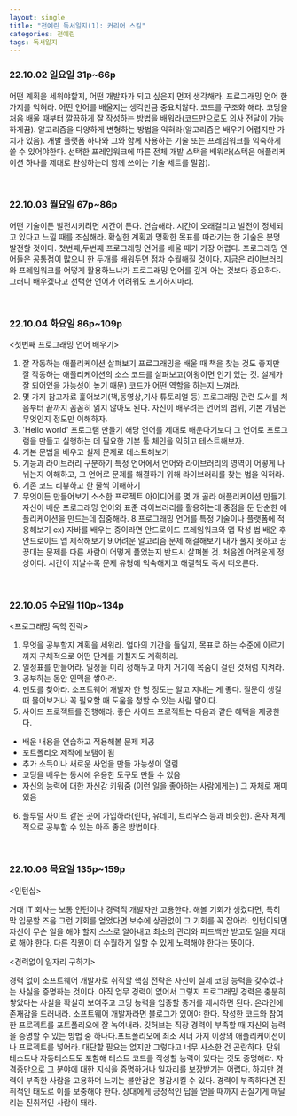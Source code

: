 ```yaml
---
layout: single
title: "전예린 독서일지(1): 커리어 스킬"
categories: 전예린
tags: 독서일지
---
```


### 22.10.02 일요일 31p~66p

어떤 계획을 세워야할지, 어떤 개발자가 되고 싶은지 먼저 생각해라.
프로그래밍 언어 한 가지를 익혀라. 어떤 언어를 배울지는 생각만큼 중요치않다.
코드를 구조화 해라. 코딩을 처음 배울 때부터 깔끔하게 잘 작성하는 방법을 배워라(코드만으로도 의사 전달이 가능하게끔).
알고리즘을 다양하게 변형하는 방법을 익혀라(알고리즘은 배우기 어렵지만 가치가 있음).
개발 플랫폼 하나와 그와 함께 사용하는 기술 또는 프레임워크를 익숙하게 쓸 수 있어야한다. 선택한 프레임워크에 따른 전체 개발 스택을 배워라(스텍은 애플리케이션 하나를 제대로 완성하는데 함께 쓰이는 기술 세트를 말함).

</br>


### 22.10.03 월요일 67p~86p

어떤 기술이든 발전시키려면 시간이 든다. 연습해라. 시간이 오래걸리고 발전이 정체되고 있다고 느낄 때를 조심해라. 확실한 계획과 명확한 목표를 따라가는 한 기술은 분명 발전할 것이다.
첫번째,두번째 프로그래밍 언어를 배울 때가 가장 어렵다. 프로그래밍 언어들은 공통점이 많으니 한 두개를 배워두면 점차 수월해질 것이다.
지금은 라이브러리와 프레임워크를 어떻게 활용하느냐가 프로그래밍 언어를 깊게 아는 것보다 중요하다. 그러니 배우겠다고 선택한 언어가 어려워도 포기하지마라.

</br>


### 22.10.04 화요일 86p~109p

<첫번째 프로그래밍 언어 배우기>

1. 잘 작동하는 애플리케이션 살펴보기
프로그래밍을 배울 때 책을 찾는 것도 좋지만 잘 작동하는 애플리케이션의 소스 코드를 살펴보고(이왕이면 인기 있는 것. 설계가 잘 되어있을 가능성이 높기 때문) 코드가 어떤 역할을 하는지 느껴라.
2. 몇 가지 참고자료 훑어보기(책,동영상,기사 튜토리얼 등)
프로그래밍 관련 도서를 처음부터 끝까지 꼼꼼히 읽지 않아도 된다. 자신이 배우려는 언어의 범위, 기본 개념은 무엇인지 정도만 이해하자.
3. 'Hello world' 프로그램 만들기
해당 언어를 제대로 배운다기보다 그 언어로 프로그램을 만들고 실행하는 데 필요한 기본 툴 체인을 익히고 테스트해보자.
4. 기본 문법을 배우고 실제 문제로 테스트해보기
5. 기능과 라이브러리 구분하기
특정 언어에서 언어와 라이브러리의 영역이 어떻게 나뉘는지 이해하고, 그 언어로 문제를 해결하기 위해 라이브러리를 찾는 법을 익혀라.
6. 기존 코드 리뷰하고 한 줄씩 이해하기
7. 무엇이든 만들어보기
소소한 프로젝트 아이디어를 몇 개 골라 애플리케이션 만들기. 
자신이 배운 프로그래밍 언어와 표준 라이브러리를 활용하는데 중점을 둔 단순한 애플리케이션을 만드는데 집중해라.
8.프로그래밍 언어를 특정 기술이나 플랫폼에 적용해보기
ex) 자바를 배우는 중이라면 안드로이드 프레임워크와 앱 작성 법 배운 후 안드로이드 앱 제작해보기
9.어려운 알고리즘 문제 해결해보기
내가 풀지 못하고 끙끙대는 문제를 다른 사람이 어떻게 풀었는지 반드시 살펴볼 것. 처음엔 어려운게 정상이다. 시간이 지날수록 문제 유형에 익숙해지고 해결책도 즉시 떠오른다.
</br>


### 22.10.05 수요일 110p~134p

<프로그래밍 독학 전략>

1. 무엇을 공부할지 계획을 세워라. 얼마의 기간을 들일지, 목표로 하는 수준에 이르기까지 구체적으로 어떤 단계를 거칠지도 계획하라.
2. 일정표를 만들어라. 일정을 미리 정해두고 마치 거기에 목숨이 걸린 것처럼 지켜라.
3. 공부하는 동안 인맥을 쌓아라.
4. 멘토를 찾아라. 소프트웨어 개발자 한 명 정도는 알고 지내는 게 좋다. 질문이 생길 때 물어보거나 꼭 필요할 때 도움을 청할 수 있는 사람 말이다.
5. 사이드 프로젝트를 진행해라. 좋은 사이드 프로젝트는 다음과 같은 혜택을 제공한다.
  - 배운 내용을 연습하고 적용해볼 문제 제공
  - 포트폴리오 제작에 보탬이 됨
  - 추가 소득이나 새로운 사업을 만들 가능성이 열림
  - 코딩을 배우는 동시에 유용한 도구도 만들 수 있음
  - 자신의 능력에 대한 자신감 키워줌
    (이런 일을 좋아하는 사람에게는) 그 자체로 재미있음
6. 플루럴 사이트 같은 곳에 가입하라(린다, 유데미, 트리우스 등과 비슷한). 혼자 체계적으로 공부할 수 있는 아주 좋은 방법이다.
</br>


### 22.10.06 목요일 135p~159p

<인턴십>

거대 IT 회사는 보통 인턴이나 경력직 개발자만 고용한다. 해볼 기회가 생겼다면, 특히 막 입문할 즈음 그런 기회를 얻었다면 보수에 상관없이 그 기회를 꼭 잡아라. 인턴이되면 자신이 무슨 일을 해야 할지 스스로 알아내고 최소의 관리와 피드백만 받고도 일을 제대로 해야 한다. 다른 직원이 더 수월하게 일할 수 있게 노력해야 한다는 뜻이다.

<경력없이 일자리 구하기>

경력 없이 소프트웨어 개발자로 취직할 핵심 전략은 자신이 실제 코딩 능력을 갖추었다는 사실을 증명하는 것이다. 아직 업무 경력이 없어서 그렇지 프로그래밍 경력은 충분히 쌓았다는 사실을 확실히 보여주고 코딩 능력을 입증할 증거를 제시하면 된다.
온라인에 존재감을 드러내라. 소프트웨어 개발자라면 블로그가 있어야 한다.
작성한 코드와 참여한 프로젝트를 포트폴리오에 잘 녹여내라. 깃허브는 직장 경력이 부족할 때 자신의 능력을 증명할 수 있는 방법 중 하나다.포트폴리오에 최소 서너 가지 이상의 애플리케이션이나 프로젝트를 넣어라. 대단할 필요는 없지만 그렇다고 너무 사소한 건 곤란하다. 단위 테스트나 자동테스트도 포함해 테스트 코드를 작성할 능력이 있다는 것도 증명해라.
자격증만으로 그 분야에 대한 지식을 증명하거나 일자리를 보장받기는 어렵다. 하지만 경력이 부족한 사람을 고용하며 느끼는 불안감은 경감시킬 수 있다.
경력이 부족하다면 진취적인 태도로 이를 보충해야 한다. 상대에게 긍정적인 답을 얻을 때까지 끈질기게 매달리는 진취적인 사람이 돼라.
</br>


